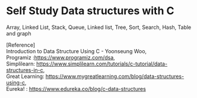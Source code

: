 Self Study Data structures with C       
===========================
Array, Linked List, Stack, Queue, Linked list, Tree, Sort, Search, Hash, Table and graph   
   
[Reference]   
Introduction to Data Structure Using C - Yoonseung Woo,   
Programiz :https://www.programiz.com/dsa,   
Simplilearn: https://www.simplilearn.com/tutorials/c-tutorial/data-structures-in-c,   
Great Learning: https://www.mygreatlearning.com/blog/data-structures-using-c,   
Eureka! : https://www.edureka.co/blog/c-data-structures   
